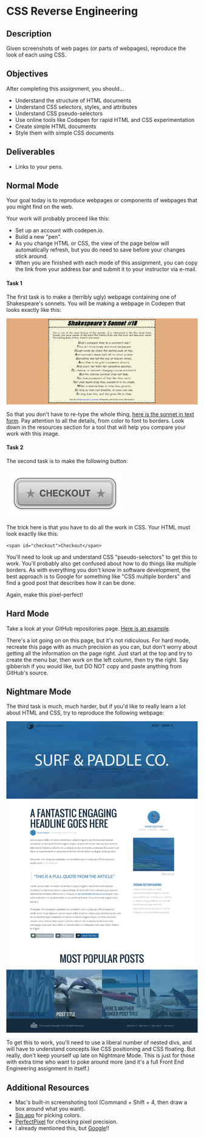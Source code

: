 # CSS Reverse Engineering

## Description

Given screenshots of web pages (or parts of webpages), reproduce the look of each using CSS.


## Objectives

After completing this assignment, you should...

* Understand the structure of HTML documents
* Understand CSS selectors, styles, and attributes
* Understand CSS pseudo-selectors
* Use online tools like Codepen for rapid HTML and CSS experimentation
* Create simple HTML documents
* Style them with simple CSS documents

## Deliverables

* Links to your pens.

## Normal Mode

Your goal today is to reproduce webpages or components of webpages that you might find on the web.

Your work will probably proceed like this:

* Set up an account with codepen.io.
* Build a new "pen".
* As you change HTML or CSS, the view of the page below will automatically refresh, but you do need to save before your changes stick around.
* When you are finished with each mode of this assignment, you can copy the link from your address bar and submit it to your instructor via e-mail.

#### Task 1

The first task is to make a (terribly ugly) webpage containing one of Shakespeare's sonnets.  You will be making a webpage in Codepen that looks exactly like this:

![Task 1 Screenshot](sonnet.png)

So that you don't have to re-type the whole thing, [here is the sonnet in text form](http://www.poetryfoundation.org/poem/174354).  Pay attention to all the details, from color to font to borders.  Look down in the resources section for a tool that will help you compare your work with this image.

#### Task 2

The second task is to make the following button:

![Task 2 Screenshot](button.png)

The trick here is that you have to do all the work in CSS.  Your HTML must look exactly like this:

```
<span id="checkout">Checkout</span>
```

You'll need to look up and understand CSS "pseudo-selectors" to get this to work.  You'll probably also get confused about how to do things like multiple borders.  As with everything you don't know in software development, the best approach is to Google for something like "CSS multiple borders" and find a good post that describes how it can be done.

Again, make this pixel-perfect!

## Hard Mode

Take a look at your GitHub repositories page.  [Here is an example](https://github.com/masonfmatthews?tab=repositories).

There's a lot going on on this page, but it's not ridiculous.  For hard mode, recreate this page with as much precision as you can, but don't worry about getting all the information on the page right.  Just start at the top and try to create the menu bar, then work on the left column, then try the right.  Say gibberish if you would like, but DO NOT copy and paste anything from GitHub's source.

## Nightmare Mode

The third task is much, much harder, but if you'd like to really learn a lot about HTML and CSS, try to reproduce the following webpage:

![Nightmare Mode Screenshot](surf_and_paddle.png)

To get this to work, you'll need to use a liberal number of nested divs, and will have to understand concepts like CSS positioning and CSS floating.  But really, don't keep yourself up late on Nightmare Mode.  This is just for those with extra time who want to poke around more (and it's a full Front End Engineering assignment in itself.)

## Additional Resources

* Mac's built-in screenshoting tool (Command + Shift + 4, then draw a box around what you want).
* [Sip.app](https://itunes.apple.com/us/app/sip/id507257563?mt=12) for picking colors.
* [PerfectPixel](http://www.welldonecode.com/perfectpixel/) for checking pixel precision.
* I already mentioned this, but [Google](http://www.google.com)!!
